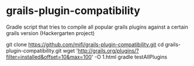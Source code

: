 grails-plugin-compatibility
===========================

Gradle script that tries to compile all popular grails plugins against a certain grails version (Hackergarten project)

git clone https://github.com/mifi/grails-plugin-compatibility.git
cd grails-plugin-compatibility.git
wget 'http://grails.org/plugins/?filter=installed&offset=10&max=100' -O 1.html
gradle testAllPlugins

